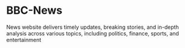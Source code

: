 # BBC-News
News website delivers timely updates, breaking stories, and in-depth analysis across various topics, including politics, finance, sports, and entertainment
